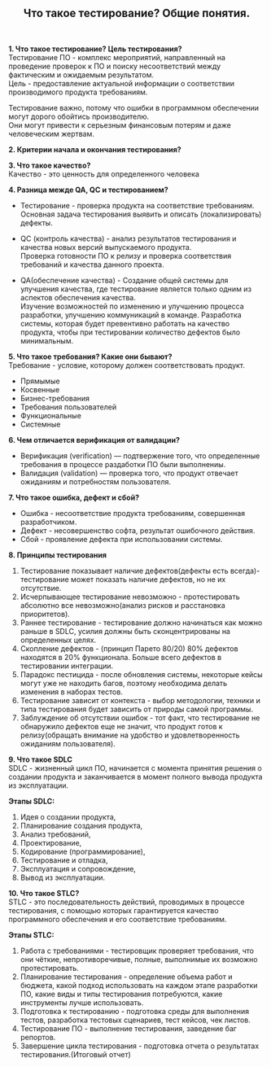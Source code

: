 <div align="center">
<H2>Что такое тестирование? Общие понятия.</H2>
</div>
<br>

**1. Что такое тестирование? Цель тестирования?**  
Тестирование ПО - комплекс мероприятий, направленный на проведение проверок к ПО и поиску несоответствий между фактическим и ожидаемым результатом.  
Цель - предоставление актуальной информации о соответствии производимого продукта требованиям.  

Тестирование важно, потому что ошибки в программном обеспечении могут дорого обойтись производителю.  
Они могут привести к серьезным финансовым потерям и даже человеческим жертвам.  

**2. Критерии начала и окончания тестирования?**  


**3. Что такое качество?**  
Качество - это ценность для определенного человека

**4. Разница межде QA, QC и тестированием?**
- Тестирование - проверка продукта на соответствие требованиям. Основная задача тестирования выявить и описать (локализировать) дефекты.  

- QC (контроль качества) - анализ результатов тестирования и качества новых версий выпускаемого продукта.  
Проверка готовности ПО к релизу и проверка соответствия требований и качества данного проекта.  

- QA(обеспечение качества) - Создание общей системы для улучшения качества, где тестирование является только одним из аспектов обеспечения качества.  
Изучение возможностей по изменению и улучшению процесса разработки, улучшению коммуникаций в команде. Разработка системы, 
которая будет превентивно работать на качество продукта, чтобы при тестировании количество дефектов было минимальным.

**5. Что такое требования? Какие они бывают?**  
Требование - условие, которому должен соответствовать продукт.  
- Прямымые
- Косвенные
- Бизнес-требования
- Требования пользователей
- Функциональные
- Системные
 
**6. Чем отличается верификация от валидации?**  
 - Верификация (verification) — подтвержение того, что определенные требования в процессе раздаботки ПО были выполнениы.  
 - Валидация (validation) — проверка того, что продукт отвечает ожиданиям и потребностям пользователя.  

**7. Что такое ошибка, дефект и сбой?**  
- Ошибка - несоответствие продукта требованиям, совершенная разработчиком.
- Дефект - несовершенство софта, результат ошибочного действия.
- Сбой - проявление дефекта при использовании системы.

**8. Принципы тестирования**  
 1) Тестирование показывает наличие дефектов(дефекты есть всегда)- тестирование может показать наличие дефектов, но не их отсутствие.  
 2) Исчерпывающее тестирование невозможно - протестировать абсолютно все невозможно(анализ рисков и расстановка приоритетов).  
 3) Раннее тестирование - тестирование должно начинаться как можно раньше в SDLC, усилия должны быть сконцентрированы на определенных целях.  
 4) Скопление дефектов - (принцип Парето 80/20) 80% дефектов находятся в 20% функционала. Больше всего дефектов в тестировании интеграции.  
 5) Парадокс пестицида - после обновления системы, некоторые кейсы могут уже не находить багов, поэтому необходима делать изменения в наборах тестов.  
 6) Тестирование зависит от контекста - выбор методологии, техники и типа тестирования будет зависить от природы самой программы.  
 7) Заблуждение об отсутствии ошибок - тот факт, что тестирование не обнаружило дефектов еще не значит, что продукт готов к релизу(обращать внимание на удобство и удовлетворенность ожиданиям пользователя).  
 
 **9. Что такое SDLC**  
SDLC -  жизненный цикл ПО, начинается с момента принятия решения о создании продукта и заканчивается в момент полного вывода продукта из эксплуатации.  

**Этапы SDLC:**
1) Идея о создании продукта,
2) Планирование создания продукта,
3) Анализ требований,
4) Проектирование,
5) Кодирование (программирование),
6) Тестирование и отладка,
7) Эксплуатация и сопровождение,
8) Вывод из эксплуатации.
 
**10. Что такое STLC?**  
STLC - это последовательность действий, проводимых в процессе тестирования, с помощью которых гарантируется качество программного обеспечения и его соответствие требованиям.

 **Этапы STLC:**
 1) Работа с требованиями - тестировщик проверяет требования, что они чёткие, непротиворечивые, полные, выполнимые их возможно протестировать.
 2) Планирование тестирования -  определение объема работ и бюджета, какой подход использовать на каждом этапе разработки ПО,
 какие виды и типы тестирования потребуются, какие инструменты лучше использовать.
 3) Подготовка к тестированию - подготовка среды для выполнения тестов, разработка тестовых сценариев, тест кейсов, чек листов.
 4) Тестирование ПО - выполнение тестирования, заведение баг репортов.
 5) Завершение цикла тестирования - подготовка отчета о результатах тестирования.(Итоговый отчет)
